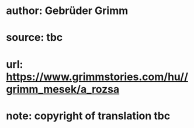 # author: Gebrüder Grimm
# source: tbc
# url: https://www.grimmstories.com/hu//grimm_mesek/a_rozsa
# note: copyright of translation tbc


